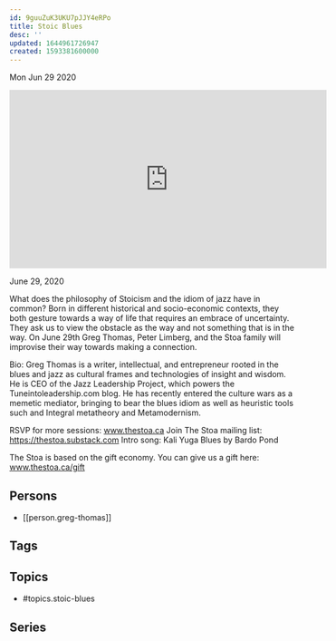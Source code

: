 ```yaml
---
id: 9guuZuK3UKU7pJJY4eRPo
title: Stoic Blues
desc: ''
updated: 1644961726947
created: 1593381600000
---
```





Mon Jun 29 2020

<iframe width="560" height="315" src="https://www.youtube.com/embed/J1KOE4Zs-W8" title="Stoic Blues w/ Greg Thomas" frameborder="0" allow="accelerometer; autoplay; clipboard-write; encrypted-media; gyroscope; picture-in-picture" allowfullscreen ></iframe>

June 29, 2020

What does the philosophy of Stoicism and the idiom of jazz have in common? Born in different historical and socio-economic contexts, they both gesture towards a way of life that requires an embrace of uncertainty. They ask us to view the obstacle as the way and not something that is in the way. On June 29th Greg Thomas, Peter Limberg, and the Stoa family will improvise their way towards making a connection. 

Bio: Greg Thomas is a writer, intellectual, and entrepreneur rooted in the blues and jazz as cultural frames and technologies of insight and wisdom. He is CEO of the Jazz Leadership Project, which powers the Tuneintoleadership.com blog. He has recently entered the culture wars as a memetic mediator, bringing to bear the blues idiom as well as heuristic tools such and Integral metatheory and Metamodernism.

RSVP for more sessions: www.thestoa.ca
Join The Stoa mailing list: https://thestoa.substack.com
Intro song: Kali Yuga Blues by Bardo Pond

The Stoa is based on the gift economy. You can give us a gift here: www.thestoa.ca/gift

## Persons

- [[person.greg-thomas]]

## Tags



## Topics

- #topics.stoic-blues

## Series



